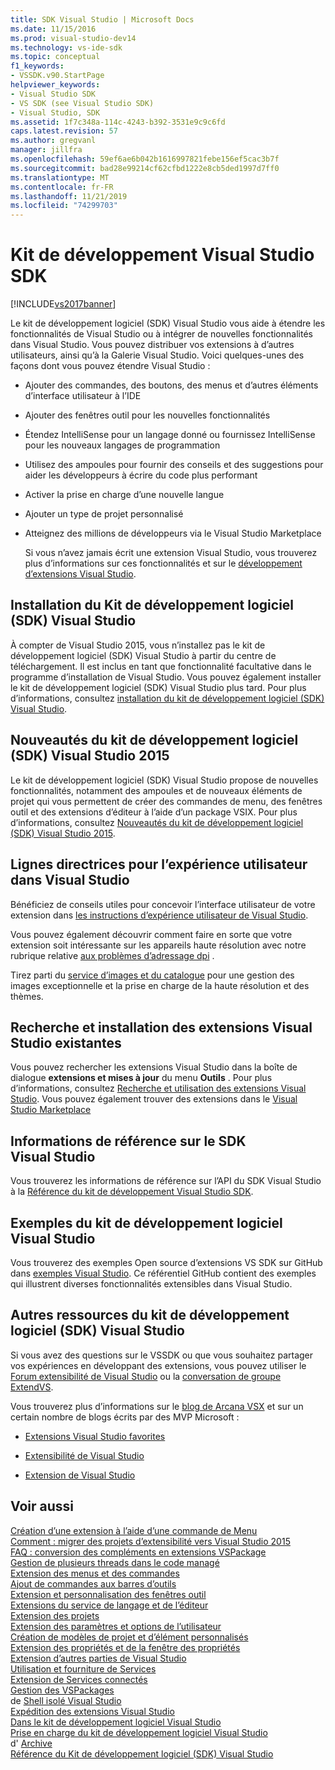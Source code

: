 ```yaml
---
title: SDK Visual Studio | Microsoft Docs
ms.date: 11/15/2016
ms.prod: visual-studio-dev14
ms.technology: vs-ide-sdk
ms.topic: conceptual
f1_keywords:
- VSSDK.v90.StartPage
helpviewer_keywords:
- Visual Studio SDK
- VS SDK (see Visual Studio SDK)
- Visual Studio, SDK
ms.assetid: 1f7c348a-114c-4243-b392-3531e9c9c6fd
caps.latest.revision: 57
ms.author: gregvanl
manager: jillfra
ms.openlocfilehash: 59ef6ae6b042b1616997821febe156ef5cac3b7f
ms.sourcegitcommit: bad28e99214cf62cfbd1222e8cb5ded1997d7ff0
ms.translationtype: MT
ms.contentlocale: fr-FR
ms.lasthandoff: 11/21/2019
ms.locfileid: "74299703"
---
```

# <a name="visual-studio-sdk"></a>Kit de développement Visual Studio SDK
[!INCLUDE[vs2017banner](../includes/vs2017banner.md)]

Le kit de développement logiciel (SDK) Visual Studio vous aide à étendre les fonctionnalités de Visual Studio ou à intégrer de nouvelles fonctionnalités dans Visual Studio. Vous pouvez distribuer vos extensions à d’autres utilisateurs, ainsi qu’à la Galerie Visual Studio. Voici quelques-unes des façons dont vous pouvez étendre Visual Studio :  
  
- Ajouter des commandes, des boutons, des menus et d’autres éléments d’interface utilisateur à l’IDE  
  
- Ajouter des fenêtres outil pour les nouvelles fonctionnalités  
  
- Étendez IntelliSense pour un langage donné ou fournissez IntelliSense pour les nouveaux langages de programmation  
  
- Utilisez des ampoules pour fournir des conseils et des suggestions pour aider les développeurs à écrire du code plus performant  
  
- Activer la prise en charge d’une nouvelle langue  
  
- Ajouter un type de projet personnalisé  
  
- Atteignez des millions de développeurs via le Visual Studio Marketplace  
  
  Si vous n’avez jamais écrit une extension Visual Studio, vous trouverez plus d’informations sur ces fonctionnalités et sur le [développement d’extensions Visual Studio](../extensibility/starting-to-develop-visual-studio-extensions.md).  
  
## <a name="installing-the-visual-studio-sdk"></a>Installation du Kit de développement logiciel (SDK) Visual Studio  
 À compter de Visual Studio 2015, vous n’installez pas le kit de développement logiciel (SDK) Visual Studio à partir du centre de téléchargement. Il est inclus en tant que fonctionnalité facultative dans le programme d’installation de Visual Studio. Vous pouvez également installer le kit de développement logiciel (SDK) Visual Studio plus tard. Pour plus d’informations, consultez [installation du kit de développement logiciel (SDK) Visual Studio](../extensibility/installing-the-visual-studio-sdk.md).  
  
## <a name="whats-new-in-the-visual-studio-2015-sdk"></a>Nouveautés du kit de développement logiciel (SDK) Visual Studio 2015  
 Le kit de développement logiciel (SDK) Visual Studio propose de nouvelles fonctionnalités, notamment des ampoules et de nouveaux éléments de projet qui vous permettent de créer des commandes de menu, des fenêtres outil et des extensions d’éditeur à l’aide d’un package VSIX. Pour plus d’informations, consultez [Nouveautés du kit de développement logiciel (SDK) Visual Studio 2015](../extensibility/what-s-new-in-the-visual-studio-2015-sdk.md).  
  
## <a name="visual-studio-user-experience-guidelines"></a>Lignes directrices pour l’expérience utilisateur dans Visual Studio  
 Bénéficiez de conseils utiles pour concevoir l’interface utilisateur de votre extension dans [les instructions d’expérience utilisateur de Visual Studio](../extensibility/ux-guidelines/visual-studio-user-experience-guidelines.md).  
  
 Vous pouvez également découvrir comment faire en sorte que votre extension soit intéressante sur les appareils haute résolution avec notre rubrique relative [aux problèmes d’adressage dpi](../extensibility/addressing-dpi-issues2.md) .  
  
 Tirez parti du [service d’images et du catalogue](../extensibility/image-service-and-catalog.md) pour une gestion des images exceptionnelle et la prise en charge de la haute résolution et des thèmes.  
  
## <a name="finding-and-installing-existing-visual-studio-extensions"></a>Recherche et installation des extensions Visual Studio existantes  
 Vous pouvez rechercher les extensions Visual Studio dans la boîte de dialogue **extensions et mises à jour** du menu **Outils** . Pour plus d’informations, consultez [Recherche et utilisation des extensions Visual Studio](../ide/finding-and-using-visual-studio-extensions.md). Vous pouvez également trouver des extensions dans le [Visual Studio Marketplace](https://marketplace.visualstudio.com/)  
  
## <a name="visual-studio-sdk-reference"></a>Informations de référence sur le SDK Visual Studio  
 Vous trouverez les informations de référence sur l’API du SDK Visual Studio à la [Référence du kit de développement Visual Studio SDK](../extensibility/visual-studio-sdk-reference.md).  
  
## <a name="visual-studio-sdk-samples"></a>Exemples du kit de développement logiciel Visual Studio  
 Vous trouverez des exemples Open source d’extensions VS SDK sur GitHub dans [exemples Visual Studio](https://aka.ms/vs2015sdksamples). Ce référentiel GitHub contient des exemples qui illustrent diverses fonctionnalités extensibles dans Visual Studio.  
  
## <a name="other-visual-studio-sdk-resources"></a>Autres ressources du kit de développement logiciel (SDK) Visual Studio  
 Si vous avez des questions sur le VSSDK ou que vous souhaitez partager vos expériences en développant des extensions, vous pouvez utiliser le [Forum extensibilité de Visual Studio](https://social.msdn.microsoft.com/Forums/vstudio/home?forum=vsx) ou la [conversation de groupe ExtendVS](https://gitter.im/Microsoft/extendvs).  
  
 Vous trouverez plus d’informations sur le [blog de Arcana VSX](https://blogs.msdn.microsoft.com/vsx/) et sur un certain nombre de blogs écrits par des MVP Microsoft :  
  
- [Extensions Visual Studio favorites](https://scottdorman.blog/2014/10/05/favorite-visual-studio-extensions/)  
  
- [Extensibilité de Visual Studio](http://www.visualstudioextensibility.com/overview/vs/)  
  
- [Extension de Visual Studio](https://blog.slaks.net/2013-10-18/extending-visual-studio-part-1-getting-started/)  
  
## <a name="see-also"></a>Voir aussi  
 [Création d’une extension à l’aide d’une commande de Menu](../extensibility/creating-an-extension-with-a-menu-command.md)   
 [Comment : migrer des projets d’extensibilité vers Visual Studio 2015](../extensibility/how-to-migrate-extensibility-projects-to-visual-studio-2015.md)   
 [FAQ : conversion des compléments en extensions VSPackage](../extensibility/faq-converting-add-ins-to-vspackage-extensions.md)   
 [Gestion de plusieurs threads dans le code managé](../extensibility/managing-multiple-threads-in-managed-code.md)   
 [Extension des menus et des commandes](../extensibility/extending-menus-and-commands.md)   
 [Ajout de commandes aux barres d’outils](../extensibility/adding-commands-to-toolbars.md)   
 [Extension et personnalisation des fenêtres outil](../extensibility/extending-and-customizing-tool-windows.md)   
 [Extensions du service de langage et de l’éditeur](../extensibility/editor-and-language-service-extensions.md)   
 [Extension des projets](../extensibility/extending-projects.md)   
 [Extension des paramètres et options de l’utilisateur](../extensibility/extending-user-settings-and-options.md)   
 [Création de modèles de projet et d’élément personnalisés](../extensibility/creating-custom-project-and-item-templates.md)   
 [Extension des propriétés et de la fenêtre des propriétés](../extensibility/extending-properties-and-the-property-window.md)   
 [Extension d’autres parties de Visual Studio](../extensibility/extending-other-parts-of-visual-studio.md)   
 [Utilisation et fourniture de Services](../extensibility/using-and-providing-services.md)   
 [Extension de Services connectés](../extensibility/extending-connected-services.md)   
 [Gestion des VSPackages](../extensibility/managing-vspackages.md)   
   de [Shell isolé Visual Studio](../extensibility/visual-studio-isolated-shell.md)  
 [Expédition des extensions Visual Studio](../extensibility/shipping-visual-studio-extensions.md)   
 [Dans le kit de développement logiciel Visual Studio](../extensibility/internals/inside-the-visual-studio-sdk.md)   
 [Prise en charge du kit de développement logiciel Visual Studio](../extensibility/support-for-the-visual-studio-sdk.md)   
   d' [Archive](../extensibility/archive.md)  
 [Référence du Kit de développement logiciel (SDK) Visual Studio](../extensibility/visual-studio-sdk-reference.md)
